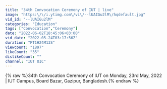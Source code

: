 ```yaml
---
title: "34th Convocation Ceremony of IUT | live"
image: "https:\/\/i.ytimg.com\/vi\/--lUAIGu2lM\/hqdefault.jpg"
vid_id: "--lUAIGu2lM"
categories: "Education"
tags: ["Convocation","Ceremony"]
date: "2022-06-02T18:45:06+03:00"
vid_date: "2022-05-24T03:17:56Z"
duration: "PT1H24M13S"
viewcount: "1897"
likeCount: "35"
dislikeCount: ""
channel: "IUT OIC"
---
```

{% raw %}34th Convocation Ceremony of IUT on Monday, 23rd May, 2022 | IUT Campus, Board Bazar, Gazipur, Bangladesh.{% endraw %}

